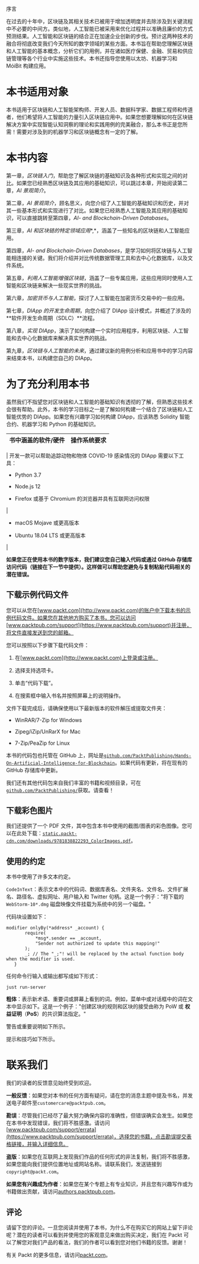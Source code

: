 序言

在过去的十年中，区块链及其相关技术已被用于增加透明度并去除涉及到关键流程中不必要的中间方。类似地，人工智能已被采用来优化过程并以准确且廉价的方式预测结果。人工智能和区块链的结合正在加速企业创新的步伐。预计这两种技术的融合将彻底改变我们今天所知的数字领域的某些方面。本书旨在帮助您理解区块链和人工智能的基本概念，分析它们的用例，并在诸如医疗保健、金融、贸易和供应链管理等各个行业中实施这些技术。本书还指导您使用以太坊、机器学习和 MóiBit 构建应用。

# 本书适用对象

本书适用于区块链和人工智能架构师、开发人员、数据科学家、数据工程师和传道者，他们希望将人工智能的力量引入区块链应用中。如果您想要理解如何在区块链解决方案中实现智能认知洞察的理论和实践用例的完美融合，那么本书正是您所需！需要对涉及到的机器学习和区块链概念有一定的了解。

# 本书内容

第一章，*区块链入门*，帮助您了解区块链的基础知识及各种形式和实现之间的对比。如果您已经熟悉区块链及其应用的基础知识，可以跳过本章，开始阅读第二章，*AI 景观简介*。

第二章，*AI 景观简介*，顾名思义，向您介绍了人工智能的基础知识和历史，并对其一些基本形式和实现进行了对比。如果您已经熟悉人工智能及其应用的基础知识，可以直接跳转至第四章，*AI- and Blockchain-Driven Databases*。

第三章，*AI 和区块链的特定领域应用**,*，涵盖了一些知名的区块链和人工智能应用。

第四章，*AI- and Blockchain-Driven Databases*，是学习如何将区块链与人工智能相连接的关键。我们将介绍并对比传统数据管理工具和去中心化数据库，以及文件系统。

第五章，*利用人工智能增强区块链*，涵盖了一些专属应用，这些应用同时使用人工智能和区块链来解决一些现实世界的挑战。

第六章，*加密货币与人工智能*，探讨了人工智能在加密货币交易中的一些应用。

第七章，*DIApp 的开发生命周期*，向您介绍了 DIApp 设计模式，并概述了涉及的**软件开发生命周期（SDLC）**流程。

第八章，*实现 DIApp*，演示了如何构建一个实时应用程序，利用区块链、人工智能和去中心化数据库来解决真实世界的挑战。

第九章，*区块链与人工智能的未来*，通过建议新的用例分析和应用书中的学习内容来结束本书，以构建您自己的 DIApp。

# 为了充分利用本书

虽然我们不指望您对区块链和人工智能的基础知识有透彻的了解，但熟悉这些技术会很有帮助。此外，本书的学习目标之一是了解如何构建一个结合了区块链和人工智能优势的 DIApp。如果您有兴趣学习如何构建 DIApp，应该熟悉 Solidity 智能合约、机器学习和 Python 的基础知识。

| **书中涵盖的软件/硬件** | **操作系统要求** |
| --- | --- |

| 开发一款可以帮助追踪动物和物体 COVID-19 感染情况的 DIApp 需要以下工具：

+   Python 3.7

+   Node.js 12

+   Firefox 或基于 Chromium 的浏览器并具有互联网访问权限

|

+   macOS Mojave 或更高版本

+   Ubuntu 18.04 LTS 或更高版本

|

**如果您正在使用本书的数字版本，我们建议您自己输入代码或通过 GitHub 存储库访问代码（链接在下一节中提供）。这样做可以帮助您避免与复制粘贴代码相关的潜在错误。**

## 下载示例代码文件

您可以从您在[www.packt.com](http://www.packt.com)的账户中下载本书的示例代码文件。如果您在其他地方购买了本书，您可以访问[www.packtpub.com/support](https://www.packtpub.com/support)并注册，将文件直接发送到您的邮箱。

您可以按照以下步骤下载代码文件：

1.  在[www.packt.com](http://www.packt.com)上登录或注册。

1.  选择支持选项卡。

1.  单击“代码下载”。

1.  在搜索框中输入书名并按照屏幕上的说明操作。

文件下载完成后，请确保使用以下最新版本的软件解压或提取文件夹：

+   WinRAR/7-Zip for Windows

+   Zipeg/iZip/UnRarX for Mac

+   7-Zip/PeaZip for Linux

本书的代码包也托管在 GitHub 上，网址是[`github.com/PacktPublishing/Hands-On-Artificial-Intelligence-for-Blockchain`](https://github.com/PacktPublishing/Hands-On-Artificial-Intelligence-for-Blockchain)。如果代码有更新，将在现有的 GitHub 存储库中更新。

我们还有其他代码包来自我们丰富的书籍和视频目录，可在[`github.com/PacktPublishing/`](https://github.com/PacktPublishing/)获取。请查看！

## 下载彩色图片

我们还提供了一个 PDF 文件，其中包含本书中使用的截图/图表的彩色图像。您可以在此处下载：[`static.packt-cdn.com/downloads/9781838822293_ColorImages.pdf`](https://static.packt-cdn.com/downloads/9781838822293_ColorImages.pdf)。

## 使用的约定

本书中使用了许多文本约定。

`CodeInText`：表示文本中的代码词、数据库表名、文件夹名、文件名、文件扩展名、路径名、虚拟网址、用户输入和 Twitter 句柄。这是一个例子："将下载的 `WebStorm-10*.dmg` 磁盘映像文件挂载为系统中的另一个磁盘。"

代码块设置如下：

```
modifier onlyBy(*address* _account) {
       require(
           *msg*.sender == _account,
           "Sender not authorized to update this mapping!"
       );
       _; // The "_;"! will be replaced by the actual function body when the modifier is used.
   }
```

任何命令行输入或输出都写成如下形式：

```
just run-server
```

**粗体**：表示新术语、重要词或屏幕上看到的词。例如，菜单中或对话框中的词在文本中显示如下。这是一个例子："创建区块的规则和区块的接受由称为 PoW 或 **权益证明**（**PoS**）的共识算法指定。"

警告或重要说明如下所示。

提示和技巧如下所示。

# 联系我们

我们的读者的反馈意见始终受到欢迎。

**一般反馈**：如果您对本书的任何方面有疑问，请在您的消息主题中提及书名，并发送电子邮件至`customercare@packtpub.com`。

**勘误**：尽管我们已经尽了最大努力确保内容的准确性，但错误确实会发生。如果您在本书中发现错误，我们将不胜感激。请访问[www.packtpub.com/support/errata](https://www.packtpub.com/support/errata)，选择您的书籍，点击勘误提交表格链接，并输入详细信息。

**盗版**：如果您在互联网上发现我们作品的任何形式的非法复制，我们将不胜感激，如果您能向我们提供位置地址或网站名称。请联系我们，发送链接到`copyright@packt.com`。

**如果您有兴趣成为作者**：如果您在某个专题上有专业知识，并且您有兴趣写作或为书籍做出贡献，请访问[authors.packtpub.com](http://authors.packtpub.com/)。

## 评论

请留下您的评论。一旦您阅读并使用了本书，为什么不在购买它的网站上留下评论呢？潜在的读者可以看到并使用您的客观意见来做出购买决定，我们在 Packt 可以了解您对我们产品的看法，我们的作者可以看到您对他们书籍的反馈。谢谢！

有关 Packt 的更多信息，请访问[packt.com](http://www.packt.com/)。
